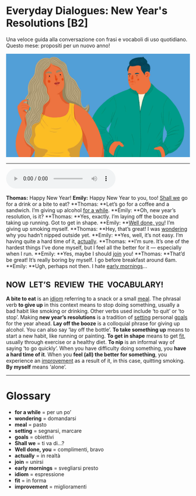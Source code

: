 # Everyday Dialogues: New Year's Resolutions   [B2]

Una veloce guida alla conversazione con frasi e vocaboli di uso quotidiano. Questo mese: propositi per un nuovo anno!

![](Everyday%20Dialogues%20New%20Year%27s%20Resolutions.jpg)

--------------

<div>
<audio controls autoplay>
    <source src="https://raw.githubusercontent.com/dartie/knowledge-base/main/English/SpeakUp/2023-01/Everyday%20Dialogues%20New%20Year%27s%20Resolutions.mp3" type="audio/mpeg">
</audio>
</div>


**Thomas:** Happy New Year!
**Emily:** Happy New Year to you, too! [Shall we](## "ti va di...?") go for a drink or a bite to eat?
**Thomas: **Let’s go for a coffee and a sandwich. I’m giving up alcohol [for a while](## "per un po’").
**Emily: **Oh, new year’s resolution, is it?
**Thomas: **Yes, exactly. I’m laying off the booze and taking up running. Got to get in shape.
**Emily: **[Well done, you](## "complimenti, bravo")! I’m giving up smoking myself.
**Thomas: **Hey, that’s great! I was [wondering](## "domandarsi") why you hadn’t nipped outside yet.
**Emily: **Yes, well, it’s not easy. I’m having quite a hard time of it, [actually](## "in realtà").
**Thomas: **I’m sure. It’s one of the hardest things I’ve done myself, but I feel all the better for it — especially when I run.
**Emily: **Yes, maybe I should [join](## "unirsi") you!
**Thomas: **That’d be great! It’s really boring by myself. I go before breakfast around 6am.
**Emily: **Ugh, perhaps not then. I hate [early mornings](## "svegliarsi presto")…

## NOW  LET’S  REVIEW  THE  VOCABULARY!
**A bite to eat** is an [idiom](## "espressione") referring to a snack or a small [meal](## "pasto").
The phrasal verb **to give up** in this context means to stop doing something, usually a bad habit like smoking or drinking. Other verbs used include ‘to quit’ or ‘to stop’.
Making **new year’s resolutions** is a tradition of [setting](## "segnarsi, marcare") personal [goals](## "obiettivi") for the year ahead.
**Lay off the booze** is a colloquial phrase for giving up alcohol. You can also say ‘lay off the bottle’.
**To take something up** means to start a new habit, like running or painting.
**To get in shape** means to get [fit](## "in forma"), usually through exercise or a healthy diet.
**To nip** is an informal way of saying ‘to go quickly’.
When you have difficulty doing something, you **have a hard time of it**.
When you **feel (all) the better for something**, you experience an [improvement](## "miglioramenti") as a result of it, in this case, quitting smoking.
**By myself** means ‘alone’.

--------------

<div style = "display:block; clear:both; page-break-after:always;"></div>

# Glossary
* **for a while** = per un po’
* **wondering** = domandarsi
* **meal** = pasto
* **setting** = segnarsi, marcare
* **goals** = obiettivi
* **Shall we** = ti va di...?
* **Well done, you** = complimenti, bravo
* **actually** = in realtà
* **join** = unirsi
* **early mornings** = svegliarsi presto
* **idiom** = espressione
* **fit** = in forma
* **improvement** = miglioramenti

